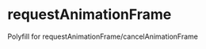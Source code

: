 requestAnimationFrame
=====================

Polyfill for requestAnimationFrame/cancelAnimationFrame
